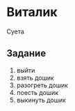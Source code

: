 # Виталик
Суета

## Задание

1. выйти
2. взять дошик
3. разогреть дошик
4. поесть дошик
5. выкинуть дошик
